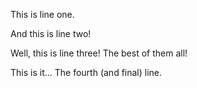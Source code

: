 This is line one.

And this is line two!

Well, this is line three! The best of them all!

This is it... The fourth (and final) line.
